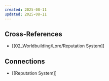 ```yaml
---
created: 2025-08-11
updated: 2025-08-11
---
```




## Cross-References

- [[02_Worldbuilding/Lore/Reputation System]]


## Connections

- [[Reputation System]]
